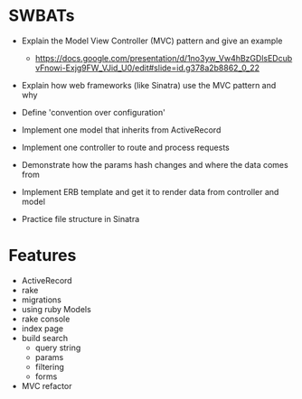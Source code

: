 # SWBATs
* Explain the Model View Controller (MVC) pattern and give an example

  * https://docs.google.com/presentation/d/1no3yw_Vw4hBzGDlsEDcubvFnowi-Exjg9FW_VJid_U0/edit#slide=id.g378a2b8862_0_22
* Explain how web frameworks (like Sinatra) use the MVC pattern and why
* Define 'convention over configuration'
* Implement one model that inherits from ActiveRecord
* Implement one controller to route and process requests
* Demonstrate how the params hash changes and where the data comes from
* Implement ERB template and get it to render data from controller and model
* Practice file structure in Sinatra

# Features
  * ActiveRecord
  * rake
  * migrations
  * using ruby Models
  * rake console
  * index page
  * build search
    * query string
    * params
    * filtering
    * forms
  * MVC refactor
